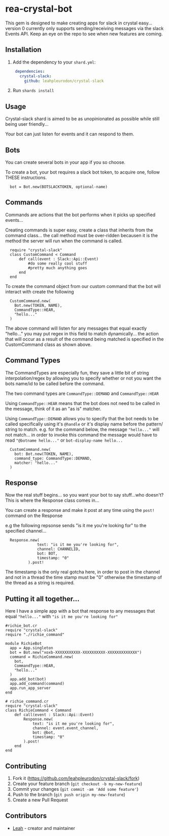 # rea-crystal-bot

This gem is designed to make creating apps for slack in crystal easy... version 0 currently only supports sending/receiving messages via the slack Events API.
Keep an eye on the repo to see when new features are coming.

## Installation

1. Add the dependency to your `shard.yml`:

   ```yaml
    dependencies:
      crystal-slack:
        github: leahpleurodon/crystal-slack
   ```

2. Run `shards install`

## Usage

Crystal-slack shard is aimed to be as unopinionated as possible while still being user friendly... 

Your bot can just listen for events and it can respond to them. 

## Bots
You can create several bots in your app if you so choose.

To create a bot, your bot requires a slack bot token, to acquire one, follow THESE instructions.

```crystal
  bot = Bot.new(BOTSLACKTOKEN, optional-name)
```

## Commands
Commands are actions that the bot performs when it picks up specified events...

Creating commands is super easy, create a class that inherits from the command class... the call method must be over-ridden becausen it is the method the server will run when the command is called.
```crystal
  require "crystal-slack"
  class CustomCommand < Command
      def call(event : Slack::Api::Event)
          #do some really cool stuff
          #pretty much anything goes
      end
  end
```
To create the command object from our custom command that the bot will interact with create the following
```crystal
  CustomCommand.new(
    Bot.new(TOKEN, NAME), 
    CommandType::HEAR, 
    "hello..." 
  )
```
The above command will listen for any messages that equal exactly "hello..." you may put regex in this field to match dynamically... the action that will occur as a result of the command being matched is specified in the CustomCommand class as shown above.

## Command Types

The CommandTypes are especially fun, they save a little bit of string interpolation/regex by allowing you to specify whether or not you want the bots name/id to be called before the command.

The two command types are `CommandType::DEMAND` and `CommandType::HEAR`

Using `CommandType::HEAR` means that the bot does not need to be called in the message, think of it as an "as is" matcher.

Using `CommandType::DEMAND`  allows you to specify that the bot needs to be called specifically using it's `@handle` or it's display name before the pattern/ string to match. e.g. for the command below, the message `"hello..."` will not match... in order to invoke this command the message would have to read `"@botname hello..."` or `bot-display-name hello...`

```crystal
  CustomCommand.new(
    bot: Bot.new(TOKEN, NAME), 
    command_type: CommandType::DEMAND, 
    matcher: "hello..." 
  )
```

## Response

Now the real stuff begins... so you want your bot to say stuff...who doesn't? This is where the Response class comes in...

You can create a response and make it post at any time using the `post!` command on the Response

e.g the following repsonse sends "is it me you're looking for" to the specified channel... 
```crystal
  Response.new(
              text: "is it me you're looking for",
              channel: CHANNELID,
              bot: BOT,
              timestamp: "0"
          ).post!
```

The timestamp is the only real gotcha here, in order to post in the channel and not in a thread the time stamp must be "0" otherwise the timestamp of the thread as a string is required.

## Putting it all together...
Here I have a simple app with a bot that response to any messages that equal `"hello..."` with `"is it me you're looking for"`

```crystal
#richie_bot.cr
require "crystal-slack"
require "./richie_command"

module RichieBot
  app = App.singleton
  bot = Bot.new("xoxb-XXXXXXXXXXX-XXXXXXXXXX-XXXXXXXXXXXXX")
  command = RichieCommand.new(
    bot,
    CommandType::HEAR,
    "hello..."
  )
  app.add_bot(bot)
  app.add_command(command)
  app.run_app_server
end
```
```crystal
# richie_command.cr
require "crystal-slack"
class RichieCommand < Command
    def call(event : Slack::Api::Event)
        Response.new(
            text: "is it me you're looking for",
            channel: event.event_channel,
            bot: @bot,
            timestamp: "0"
        ).post!
    end
end
```

## Contributing

1. Fork it (<https://github.com/leahpleurodon/crystal-slack/fork>)
2. Create your feature branch (`git checkout -b my-new-feature`)
3. Commit your changes (`git commit -am 'Add some feature'`)
4. Push to the branch (`git push origin my-new-feature`)
5. Create a new Pull Request

## Contributors

- [Leah](https://github.com/leahpleurodon) - creator and maintainer
